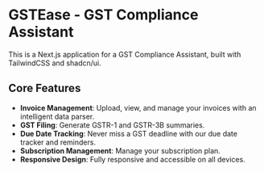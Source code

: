 # GSTEase - GST Compliance Assistant

This is a Next.js application for a GST Compliance Assistant, built with TailwindCSS and shadcn/ui.

## Core Features

- **Invoice Management**: Upload, view, and manage your invoices with an intelligent data parser.
- **GST Filing**: Generate GSTR-1 and GSTR-3B summaries.
- **Due Date Tracking**: Never miss a GST deadline with our due date tracker and reminders.
- **Subscription Management**: Manage your subscription plan.
- **Responsive Design**: Fully responsive and accessible on all devices.
